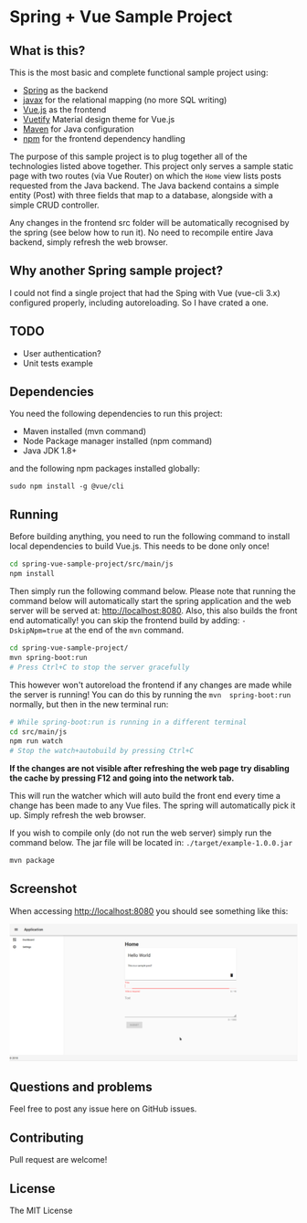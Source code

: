 # Spring + Vue Sample Project

## What is this?

This is the most basic and complete functional sample project using:

* [Spring](http://spring.io/) as the backend
* [javax](https://en.wikipedia.org/wiki/Java_Persistence_API) for the relational mapping (no more SQL writing)
* [Vue.js](https://vuejs.org/) as the frontend
* [Vuetify](https://vuetifyjs.com/en/) Material design theme for Vue.js
* [Maven](https://maven.apache.org/) for Java configuration
* [npm](https://www.npmjs.com/) for the frontend dependency handling

The purpose of this sample project is to plug together all of the
technologies listed above together. This project only serves a sample
static page with two routes (via Vue Router) on which the `Home` view
lists posts requested from the Java backend. The Java backend contains
a simple entity (Post) with three fields that map to a database, alongside
with a simple CRUD controller.

Any changes in the frontend src folder will be automatically
recognised by the spring (see below how to run it). No need to recompile
entire Java backend, simply refresh the web browser.

## Why another Spring sample project?

I could not find a single project that had the Sping with Vue
(vue-cli 3.x) configured properly, including autoreloading. So I
have crated a one.

## TODO

* User authentication?
* Unit tests example

## Dependencies

You need the following dependencies to run this project:

* Maven installed (mvn command)
* Node Package manager installed (npm command)
* Java JDK 1.8+

and the following npm packages installed globally:

```
sudo npm install -g @vue/cli
```

## Running

Before building anything, you need to run the following command
to install local dependencies to build Vue.js.
This needs to be done only once!

```bash
cd spring-vue-sample-project/src/main/js
npm install
```

Then simply run the following command below. Please note that
running the command below will automatically start the spring
application and the web server will be served at:
<http://localhost:8080>. Also, this also builds the front end
automatically! you can skip the frontend build by adding:
`-DskipNpm=true` at the end of the `mvn` command.

```bash
cd spring-vue-sample-project/
mvn spring-boot:run
# Press Ctrl+C to stop the server gracefully
```

This however won't autoreload the frontend if any changes are made
while the server is running! You can do this by running the `mvn 
spring-boot:run` normally, but then in the new terminal run:

```bash
# While spring-boot:run is running in a different terminal
cd src/main/js
npm run watch
# Stop the watch+autobuild by pressing Ctrl+C
```

**If the changes are not visible after refreshing the web page
try disabling the cache by pressing F12 and going into the
network tab.**

This will run the watcher which will auto build the front end
every time a change has been made to any Vue files. The spring
will automatically pick it up. Simply refresh the web browser.

If you wish to compile only (do not run the web server) simply
run the command below. The jar file will be located in:
`./target/example-1.0.0.jar`

```bash
mvn package
```

## Screenshot

When accessing <http://localhost:8080> you should see something like this:

![Screenshot](Screenshot.png)

## Questions and problems

Feel free to post any issue here on GitHub issues.

## Contributing

Pull request are welcome!

## License

The MIT License
